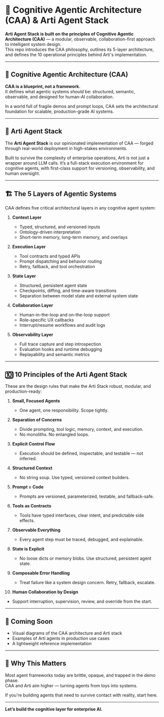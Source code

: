 # 🧠 Cognitive Agentic Architecture (CAA) & Arti Agent Stack

**Arti Agent Stack is built on the principles of Cognitive Agentic Architecture (CAA)** — a modular, observable, collaboration-first approach to intelligent system design.  
This repo introduces the CAA philosophy, outlines its 5-layer architecture, and defines the 10 operational principles behind Arti's implementation.

---

## 🔷 Cognitive Agentic Architecture (CAA)

**CAA is a blueprint, not a framework.**  
It defines what agentic systems *should* be: structured, semantic, observable, and designed for human-AI collaboration.

In a world full of fragile demos and prompt loops, CAA sets the architectural foundation for scalable, production-grade AI systems.

---

## 🧩 Arti Agent Stack

The **Arti Agent Stack** is our opinionated implementation of CAA — forged through real-world deployment in high-stakes environments.

Built to survive the complexity of enterprise operations, Arti is not just a wrapper around LLM calls. It’s a full-stack execution environment for cognitive agents, with first-class support for versioning, observability, and human oversight.

---

## 🏗️ The 5 Layers of Agentic Systems

CAA defines five critical architectural layers in any cognitive agent system:

1. **Context Layer**  
   - Typed, structured, and versioned inputs  
   - Ontology-driven interpretation  
   - Short-term memory, long-term memory, and overlays  

2. **Execution Layer**  
   - Tool contracts and typed APIs  
   - Prompt dispatching and behavior routing  
   - Retry, fallback, and tool orchestration  

3. **State Layer**  
   - Structured, persistent agent state  
   - Checkpoints, diffing, and time-aware transitions  
   - Separation between model state and external system state  

4. **Collaboration Layer**  
   - Human-in-the-loop and on-the-loop support  
   - Role-specific UX callbacks  
   - Interrupt/resume workflows and audit logs  

5. **Observability Layer**  
   - Full trace capture and step introspection  
   - Evaluation hooks and runtime debugging  
   - Replayability and semantic metrics  

---

## 🔟 10 Principles of the Arti Agent Stack

These are the design rules that make the Arti Stack robust, modular, and production-ready:

1. **Small, Focused Agents**  
   - One agent, one responsibility. Scope tightly.

2. **Separation of Concerns**  
   - Divide prompting, tool logic, memory, context, and execution.  
   - No monoliths. No entangled loops.

3. **Explicit Control Flow**  
   - Execution should be defined, inspectable, and testable — not inferred.

4. **Structured Context**  
   - No string soup. Use typed, versioned context builders.

5. **Prompt = Code**  
   - Prompts are versioned, parameterized, testable, and fallback-safe.

6. **Tools as Contracts**  
   - Tools have typed interfaces, clear intent, and predictable side effects.

7. **Observable Everything**  
   - Every agent step must be traced, debugged, and explainable.

8. **State is Explicit**  
   - No loose dicts or memory blobs. Use structured, persistent agent state.

9. **Composable Error Handling**  
   - Treat failure like a system design concern. Retry, fallback, escalate.

10. **Human Collaboration by Design**  
   - Support interruption, supervision, review, and override from the start.

---

## 📍 Coming Soon

- Visual diagrams of the CAA architecture and Arti stack
- Examples of Arti agents in production use cases
- A lightweight reference implementation

---

## 🚀 Why This Matters

Most agent frameworks today are brittle, opaque, and trapped in the demo phase.  
CAA and Arti aim higher — turning agents from toys into systems.

If you're building agents that need to survive contact with reality, start here.

---

**Let’s build the cognitive layer for enterprise AI.**
